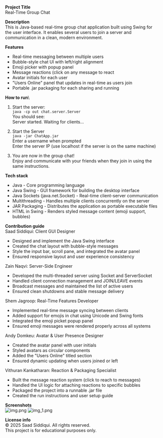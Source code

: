 **Project Title**\
Real-Time Group Chat

**Description**\
This is Java-based real-time group chat application built using Swing for the user interface. It enables several users 
to join a server and communication in a clean, modern environment.

**Features**
* Real-time messaging between multiple users
* Bubble-style chat UI with left/right alignment
* Emoji picker with popup panel
* Message reactions (click on any message to react
* Avatar initials for each user
* "Users Online" panel that updates in real-time as users join
* Portable .jar packaging for each sharing and running

**How to run**\
1. Start the server:\
```java -cp out chat.server.Server```\
You should see:\
Server started. Waiting for clients...


2. Start the Server\
```java -jar ChatApp.jar```\
Enter a username when prompted\
Enter the server IP (use localhost if the server is on the same machine)


3. You are now in the group chat!\
Enjoy and communicate with your friends when they join in using the same instructions.

**Tech stack**
* Java - Core programming language
* Java Swing - GUI framework for building the desktop interface
* Java Sockets (java.net.Socket) - Real-time client-server communication
* Multithreading - Handles multiple clients concurrently on the server
* JAR Packaging - Distributes the application as portable executable files
* HTML in Swing - Renders styled message content (emoji support, bubbles)

**Contribution guide**\
Saad Siddiqui: Client GUI Designer
* Designed and implement the Java Swing interface
* Created the chat layout with bubble-style messages
* Style the input bar, scroll pane, and integrated the avatar panel
* Ensured responsive layout and user experience consistency

Zain Naqvi: Server-Side Engineer
* Developed the multi-threaded server using Socket and ServerSocket
* Handled client connection management and JOIN/LEAVE events
* Broadcast messages and maintained the list of active users
* Ensured clean shutdowns and stable message delivery

Shem Jagroop: Real-Time Features Developer
* Implemented real-time message syncing between clients
* Added support for emojis in chat using Unicode and Swing fonts
* Integrated the emoji picket popup panel
* Ensured emoji messages were rendered properly across all systems

Andy Domkeu: Avatar & User Presence Designer
* Created the avatar panel with user initials
* Styled avatars as circular components
* Added the "Users Online" titled section
* Ensured dynamic updating when users joined or left

Vithuran Kankatharan: Reaction & Packaging Specialist
* Built the message reaction system (click to reach to messages)
* Handled the UI logic for attaching reactions to specific bubbles
* Packaged the project into a runnable .jar file
* Created the run instructions and user setup guide

**Screenshots**\
![img.png](img.png)
![img_1.png](img_1.png)

**License info**\
© 2025 Saad Siddiqui. All rights reserved.  
This project is for educational purposes only.